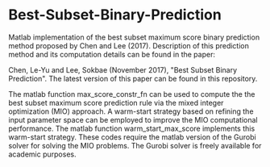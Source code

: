 # Best-Subset-Binary-Prediction
Matlab implementation of the best subset maximum score binary prediction method proposed by Chen and Lee (2017).
Description of this prediction method and its computation details can be found in the paper:

Chen, Le-Yu and Lee, Sokbae (November 2017), "Best Subset Binary Prediction". The latest version of this paper can be found in this repository. 

The matlab function max_score_constr_fn can be used to compute the the best subset maximum score prediction rule via the mixed integer optimization (MIO) approach. A warm-start strategy based on refining the input parameter space can be employed to improve the MIO computational performance. The matlab function warm_start_max_score implements this warm-start strategy. These codes require the matlab version of the Gurobi solver for solving the MIO problems. The Gurobi solver is freely available for academic purposes.
